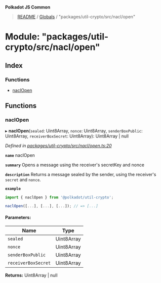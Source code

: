 **Polkadot JS Common**

> [README](../README.md) / [Globals](../globals.md) / "packages/util-crypto/src/nacl/open"

# Module: "packages/util-crypto/src/nacl/open"

## Index

### Functions

* [naclOpen](_packages_util_crypto_src_nacl_open_.md#naclopen)

## Functions

### naclOpen

▸ **naclOpen**(`sealed`: Uint8Array, `nonce`: Uint8Array, `senderBoxPublic`: Uint8Array, `receiverBoxSecret`: Uint8Array): Uint8Array \| null

*Defined in [packages/util-crypto/src/nacl/open.ts:20](https://github.com/polkadot-js/common/blob/bd1735ca/packages/util-crypto/src/nacl/open.ts#L20)*

**`name`** naclOpen

**`summary`** Opens a message using the receiver's secretKey and nonce

**`description`** 
Returns a message sealed by the sender, using the receiver's `secret` and `nonce`.

**`example`** 
<BR>

```javascript
import { naclOpen } from '@polkadot/util-crypto';

naclOpen([...], [...], [...]); // => [...]
```

#### Parameters:

Name | Type |
------ | ------ |
`sealed` | Uint8Array |
`nonce` | Uint8Array |
`senderBoxPublic` | Uint8Array |
`receiverBoxSecret` | Uint8Array |

**Returns:** Uint8Array \| null

